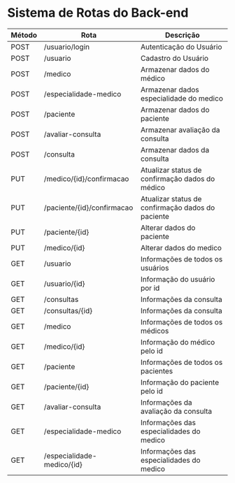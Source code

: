 # Sistema de Rotas do Back-end

| Método | Rota                       | Descrição                                         |
|--------|----------------------------|---------------------------------------------------|
| POST   | /usuario/login             | Autenticação do Usuário                           |
| POST   | /usuario                   | Cadastro do Usuário                               |
| POST   | /medico                    | Armazenar dados do médico                         |
| POST   | /especialidade-medico      | Armazenar dados especialidade do medico           |
| POST   | /paciente                  | Armazenar dados do paciente                       |
| POST   | /avaliar-consulta          | Armazenar avaliação da consulta                   |
| POST   | /consulta                  | Armazenar dados da consulta                       |
| PUT    | /medico/{id}/confirmacao   | Atualizar status de confirmação dados do médico   |
| PUT    | /paciente/{id}/confirmacao | Atualizar status de confirmação dados do paciente |
| PUT    | /paciente/{id}             | Alterar dados do paciente                         |
| PUT    | /medico/{id}               | Alterar dados do medico                           |
| GET    | /usuario                   | Informações de todos os usuários                  |
| GET    | /usuario/{id}              | Informação do usuário por id                      |
| GET    | /consultas                 | Informações da consulta                           |
| GET    | /consultas/{id}            | Informações da consulta                           |
| GET    | /medico                    | Informações de todos os médicos                   |
| GET    | /medico/{id}               | Informação do médico pelo id                      |
| GET    | /paciente                  | Informações de todos os pacientes                 |
| GET    | /paciente/{id}             | Informação do paciente pelo id                    |
| GET    | /avaliar-consulta          | Informações da avaliação da consulta              |
| GET    | /especialidade-medico      | Informações das especialidades do medico          |
| GET    | /especialidade-medico/{id} | Informações das especialidades do medico          |